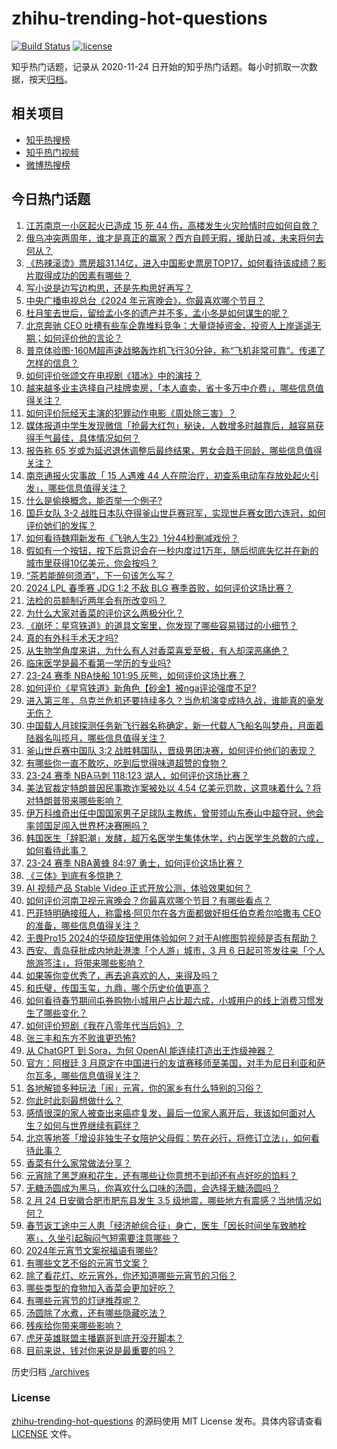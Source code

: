 # zhihu-trending-hot-questions

[![Build Status](https://github.com/justjavac/zhihu-trending-hot-questions/workflows/ci/badge.svg?branch=master)](https://github.com/justjavac/zhihu-trending-hot-questions/actions)
[![license](https://img.shields.io/github/license/justjavac/zhihu-trending-hot-questions)](https://github.com/justjavac/zhihu-trending-hot-questions/blob/master/LICENSE)

知乎热门话题，记录从 2020-11-24
日开始的知乎热门话题。每小时抓取一次数据，按天[归档](./archives)。

## 相关项目

- [知乎热搜榜](https://github.com/justjavac/zhihu-trending-top-search)
- [知乎热门视频](https://github.com/justjavac/zhihu-trending-hot-video)
- [微博热搜榜](https://github.com/justjavac/weibo-trending-hot-search)

## 今日热门话题

<!-- BEGIN -->
<!-- 最后更新时间 Sun Feb 25 2024 08:29:37 GMT+0800 (China Standard Time) -->

1. [江苏南京一小区起火已造成 15 死 44 伤，高楼发生火灾险情时应如何自救？](https://www.zhihu.com/question/645650955)
1. [俄乌冲突两周年，谁才是真正的赢家？西方自顾无暇，援助日减，未来将何去何从？](https://www.zhihu.com/question/645690376)
1. [《热辣滚烫》票房超31.14亿，进入中国影史票房TOP17，如何看待该成绩？影片取得成功的因素有哪些？](https://www.zhihu.com/question/645499882)
1. [写小说是边写边构思，还是先构思好再写？](https://www.zhihu.com/question/640080497)
1. [中央广播电视总台《2024 年元宵晚会》，你最喜欢哪个节目？](https://www.zhihu.com/question/645693030)
1. [杜月笙去世后，留给孟小冬的遗产并不多，孟小冬是如何谋生的呢？](https://www.zhihu.com/question/498571350)
1. [北京奔驰 CEO 吐槽有些车企靠堆料竞争：大量烧掉资金，投资人上岸遥遥无期；如何评价他的言论？](https://www.zhihu.com/question/645344731)
1. [普京体验图-160M超声速战略轰炸机飞行30分钟，称“飞机非常可靠”。传递了怎样的信息？](https://www.zhihu.com/question/645520340)
1. [如何评价张颂文在电视剧《猎冰》中的演技？](https://www.zhihu.com/question/645237854)
1. [越来越多业主选择自己挂牌卖房，「本人直卖，省十多万中介费」，哪些信息值得关注？](https://www.zhihu.com/question/645653207)
1. [如何评价阮经天主演的犯罪动作电影《周处除三害》？](https://www.zhihu.com/question/645672207)
1. [媒体报道中学生发现微信「抢最大红包」秘诀，人数增多时越靠后，越容易获得手气最佳，具体情况如何？](https://www.zhihu.com/question/645703852)
1. [报告称 65 岁或为延迟退休调整后最终结果，男女会趋于同龄，哪些信息值得关注？](https://www.zhihu.com/question/645685254)
1. [南京通报火灾事故「 15 人遇难 44 人在院治疗，初查系电动车存放处起火引发」，哪些信息值得关注？](https://www.zhihu.com/question/645643570)
1. [什么是偷换概念，能否举一个例子?](https://www.zhihu.com/question/313674369)
1. [国乒女队 3-2 战胜日本队夺得釜山世乒赛冠军，实现世乒赛女团六连冠，如何评价她们的发挥？](https://www.zhihu.com/question/645728936)
1. [如何看待魏翔新发布《飞驰人生2》1分44秒删减戏份？](https://www.zhihu.com/question/645698587)
1. [假如有一个按钮，按下后意识会在一秒内度过1万年，随后彻底失忆并在新的城市里获得10亿美元，你会按吗？](https://www.zhihu.com/question/645558803)
1. [“茶若能醉何须酒”，下一句该怎么写？](https://www.zhihu.com/question/645669876)
1. [2024 LPL 春季赛 JDG 1:2 不敌 BLG 赛季首败，如何评价这场比赛？](https://www.zhihu.com/question/645703761)
1. [法检的员额制近两年会有所改变吗？](https://www.zhihu.com/question/645279456)
1. [为什么大家对香菜的评价这么两极分化？](https://www.zhihu.com/question/645234985)
1. [《崩坏：星穹铁道》的道具文案里，你发现了哪些容易错过的小细节？](https://www.zhihu.com/question/645370673)
1. [真的有外科手术天才吗?](https://www.zhihu.com/question/644864242)
1. [从生物学角度来讲，为什么有人对香菜喜爱至极，有人却深恶痛绝？](https://www.zhihu.com/question/645238325)
1. [临床医学是最不看第一学历的专业吗?](https://www.zhihu.com/question/613102554)
1. [23-24 赛季 NBA快船 101:95 灰熊，如何评价这场比赛？](https://www.zhihu.com/question/645648707)
1. [如何评价《星穹铁道》新角色【砂金】被nga评论强度不足?](https://www.zhihu.com/question/645508263)
1. [进入第三年，乌克兰危机还要持续多久？当危机演变成持久战，谁能真的毫发无伤？](https://www.zhihu.com/question/645652069)
1. [中国载人月球探测任务新飞行器名称确定，新一代载人飞船名叫梦舟，月面着陆器名叫揽月，哪些信息值得关注？](https://www.zhihu.com/question/645654666)
1. [釜山世乒赛中国队 3:2 战胜韩国队，晋级男团决赛，如何评价他们的表现？](https://www.zhihu.com/question/645688185)
1. [有哪些你一直不敢吃，吃到后觉得味道超赞的食物？](https://www.zhihu.com/question/643098214)
1. [23-24 赛季 NBA马刺 118:123 湖人，如何评价这场比赛？](https://www.zhihu.com/question/645662246)
1. [美法官裁定特朗普因民事欺诈案被处以 4.54 亿美元罚款，这意味着什么？将对特朗普带来哪些影响？](https://www.zhihu.com/question/645651765)
1. [伊万科维奇出任中国国家男子足球队主教练，曾带领山东泰山中超夺冠，他会率领国足闯入世界杯决赛圈吗？](https://www.zhihu.com/question/645663950)
1. [韩国医生「辞职潮」发酵，超万名医学生集体休学，约占医学生总数的六成，如何看待此事？](https://www.zhihu.com/question/645653187)
1. [23-24 赛季 NBA黄蜂 84:97 勇士，如何评价这场比赛？](https://www.zhihu.com/question/645658569)
1. [《三体》到底有多惊艳？](https://www.zhihu.com/question/352509340)
1. [AI 视频产品 Stable Video 正式开放公测，体验效果如何？](https://www.zhihu.com/question/645505604)
1. [如何评价河南卫视元宵晚会？你最喜欢哪个节目？有哪些看点？](https://www.zhihu.com/question/645715012)
1. [巴菲特明确接班人，称雷格·阿贝尔在各方面都做好担任伯克希尔哈撒韦 CEO 的准备，哪些信息值得关注？](https://www.zhihu.com/question/645725582)
1. [无畏Pro15 2024的华硕旋钮使用体验如何？对于AI修图剪视频是否有帮助？](https://www.zhihu.com/question/645334337)
1. [西安、青岛获批成内地赴港澳「个人游」城市，3 月 6 日起可签发往来「个人旅游签注」，将带来哪些影响？](https://www.zhihu.com/question/645535189)
1. [如果等你变优秀了，再去追喜欢的人，来得及吗？](https://www.zhihu.com/question/644666660)
1. [和氏璧，传国玉玺，九鼎，哪个历史价值更高？](https://www.zhihu.com/question/642168634)
1. [如何看待春节期间屯券购物小城用户占比超六成，小城用户的线上消费习惯发生了哪些变化？](https://www.zhihu.com/question/645625309)
1. [如何评价短剧《我在八零年代当后妈》？](https://www.zhihu.com/question/644495661)
1. [张三丰和东方不败谁更恐怖?](https://www.zhihu.com/question/645253093)
1. [从 ChatGPT 到 Sora，为何 OpenAI 能连续打造出王炸级神器？](https://www.zhihu.com/question/645556648)
1. [官方：阿根廷 3 月原定在中国进行的友谊赛移师至美国，对手为尼日利亚和萨尔瓦多，哪些信息值得关注？](https://www.zhihu.com/question/645444720)
1. [各地解锁多种玩法「闹」元宵，你的家乡有什么特别的习俗？](https://www.zhihu.com/question/645444548)
1. [你此时此刻最想做什么？](https://www.zhihu.com/question/645390577)
1. [感情很深的家人被查出来癌症复发，最后一位家人离开后，我该如何面对人生？如何与世界继续有羁绊？](https://www.zhihu.com/question/645722984)
1. [北京等地答「增设非独生子女陪护父母假：势在必行，将修订立法」，如何看待此事？](https://www.zhihu.com/question/645651446)
1. [香菜有什么家常做法分享？](https://www.zhihu.com/question/637802646)
1. [元宵除了黑芝麻和花生，还有哪些让你意想不到却还有点好吃的馅料？](https://www.zhihu.com/question/645558545)
1. [无糖汤圆成为黑马，你喜欢什么口味的汤圆，会选择无糖汤圆吗？](https://www.zhihu.com/question/645567492)
1. [2 月 24 日安徽合肥市肥东县发生 3.5 级地震，哪些地方有震感？当地情况如何？](https://www.zhihu.com/question/645706128)
1. [春节返工途中三人患「经济舱综合征」身亡，医生「因长时间坐车致肺栓塞」，久坐引起胸闷气短需要注意哪些？](https://www.zhihu.com/question/645504565)
1. [2024年元宵节文案祝福语有哪些?](https://www.zhihu.com/question/645244118)
1. [有哪些文艺不俗的元宵节文案？](https://www.zhihu.com/question/446277714)
1. [除了看花灯、吃元宵外，你还知道哪些元宵节的习俗？](https://www.zhihu.com/question/645553164)
1. [哪些类型的食物加入香菜会更加好吃？](https://www.zhihu.com/question/644105948)
1. [有哪些元宵节的灯谜推荐呢？](https://www.zhihu.com/question/645508623)
1. [汤圆除了水煮，还有哪些隐藏吃法？](https://www.zhihu.com/question/645558603)
1. [残疾给你带来哪些影响？](https://www.zhihu.com/question/389645899)
1. [虎牙英雄联盟主播霸哥到底开没开脚本？](https://www.zhihu.com/question/645317999)
1. [目前来说，钱对你来说是最重要的吗？](https://www.zhihu.com/question/645230887)

<!-- END -->

历史归档 [./archives](./archives)

### License

[zhihu-trending-hot-questions](https://github.com/justjavac/zhihu-trending-hot-questions)
的源码使用 MIT License 发布。具体内容请查看 [LICENSE](./LICENSE) 文件。
